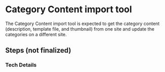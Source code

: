 # Category Content import tool
The Category Content import tool is expected to get the category content (description, template file, and thumbnail) from one site and update the categories on a different site. 

## Steps (not finalized)


### Tech Details

